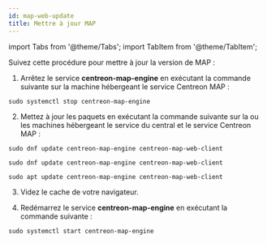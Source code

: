 ```yaml
---
id: map-web-update
title: Mettre à jour MAP
---
```

import Tabs from '@theme/Tabs';
import TabItem from '@theme/TabItem';

Suivez cette procédure pour mettre à jour la version de MAP :

1. Arrêtez le service **centreon-map-engine** en exécutant la commande suivante sur la machine hébergeant le service Centreon MAP :
 
  ```shell
  sudo systemctl stop centreon-map-engine
  ```

2. Mettez à jour les paquets en exécutant la commande suivante sur la ou les machines hébergeant le service du central et le service Centreon MAP :

<Tabs groupId="sync">
<TabItem value="Alma / RHEL / Oracle Linux 8" label="Alma / RHEL / Oracle Linux 8">

``` shell
sudo dnf update centreon-map-engine centreon-map-web-client
```

</TabItem>
<TabItem value="Alma / RHEL / Oracle Linux 9" label="Alma / RHEL / Oracle Linux 9">

``` shell
sudo dnf update centreon-map-engine centreon-map-web-client
```

</TabItem>
<TabItem value="Debian 11" label="Debian 11">

``` shell
sudo apt update centreon-map-engine centreon-map-web-client
```

</TabItem>
</Tabs>

3. Videz le cache de votre navigateur.

4. Redémarrez le service **centreon-map-engine** en exécutant la commande suivante :
 
  ```shell
  sudo systemctl start centreon-map-engine
  ```
